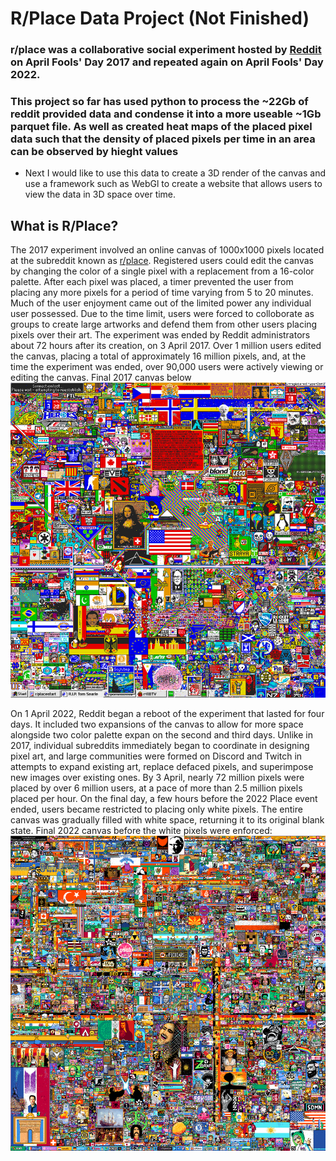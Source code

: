 # R/Place Data Project (Not Finished)
###  **r/place**  was a collaborative social experiment hosted by [Reddit](https://reddit.com "Reddit")  on  April Fools' Day 2017 and repeated again on April Fools' Day 2022.
### This project so far has used python to process the ~22Gb of reddit provided data and condense it into a more useable ~1Gb parquet file. As well as created heat maps of the placed pixel data such that the density of placed pixels per time in an area can be observed by hieght values
- Next I would like to use this data to create a 3D render of the canvas and use a framework such as WebGl to create a website that allows users to view the data in 3D space over time.

## What is R/Place? 
The 2017 experiment involved an online canvas of 1000x1000 pixels located at the subreddit known as [r/place](https://reddit.com/r/place). Registered users could edit the canvas by changing the color of a single pixel with a replacement from a 16-color palette. After each pixel was placed, a timer prevented the user from placing any more pixels for a period of time varying from 5 to 20 minutes. Much of the user enjoyment came out of the limited power any individual user possessed. Due to the time limit, users were forced to colloborate as groups to create large artworks and defend them from other users placing pixels over their art. The experiment was ended by Reddit administrators about 72 hours after its creation, on 3 April 2017. Over 1 million users edited the canvas, placing a total of approximately 16 million pixels, and, at the time the experiment was ended, over 90,000 users were actively viewing or editing the canvas. Final 2017 canvas below
![2017 Final Canvas](https://github.com/DannyAlas/r-place/blob/main/images/2017%20final.png?raw=true)

On 1 April 2022, Reddit began a reboot of the experiment that lasted for four days.
It included two expansions of the canvas to allow for more space alongside two color palette expan on the second and third days. Unlike in 2017, individual subreddits immediately began to coordinate in designing pixel art, and large communities were formed on Discord and Twitch in attempts to expand existing art, replace defaced pixels, and superimpose new images over existing ones. By 3 April, nearly 72 million pixels were placed by over 6 million users, at a pace of more than 2.5 million pixels placed per hour. On the final day, a few hours before the 2022 Place event ended, users became restricted to placing only white pixels. The entire canvas was gradually filled with white space, returning it to its original blank state. Final 2022 canvas before the white pixels were enforced:
![2022 Final Canvas](https://github.com/DannyAlas/r-place/blob/main/images/2022%20final.png?raw=true)
